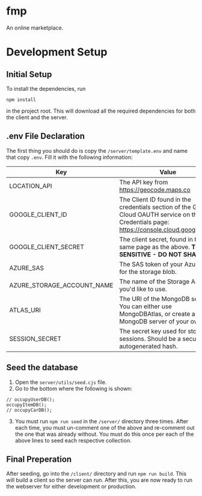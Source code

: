 # fmp

An online marketplace.

# Development Setup

## Initial Setup
To install the dependencies, run
```
npm install
```
in the project root. This will download all the required dependencies for both the client and the server.

## .env File Declaration

The first thing you should do is copy the `/server/template.env` and name that copy `.env`. Fill it with the following information:

| Key                        | Value                                                                             |
|----------------------------|-----------------------------------------------------------------------------------|
| LOCATION_API               | The API key from https://geocode.maps.co                                          |
| GOOGLE_CLIENT_ID           | The Client ID found in the credentials section of the Google Cloud OAUTH service on the Credentials page: https://console.cloud.google.com/                                                                                  |
| GOOGLE_CLIENT_SECRET       | The client secret, found in the same page as the above. **THIS IS SENSITIVE -  DO NOT SHARE**                                                                                   |
| AZURE_SAS                  | The SAS token of your Azure SAS for the storage blob.                                                                                   |
| AZURE_STORAGE_ACCOUNT_NAME |  The name of the Storage Account you'd like to use.                                                                                 |
| ATLAS_URI                  |    The URI of the MongoDB server. You can either use MongoDBAtlas, or create a MongoDB server of your own.                                                                               |
| SESSION_SECRET             | The secret key used for storing sessions. Should be a secure, autogenerated hash. |



## Seed the database

1. Open the `server/utils/seed.cjs` file.
2. Go to the bottom where the following is shown:
```
// occupyUserDB();
occupyItemDB();
// occupyCarDB();
```
3. You must run `npm run seed` in the `/server/` directory three times. After each time, you must un-comment one of the above and re-comment out the one that was already without. You must do this once per each of the above lines to seed each respective collection.

## Final Preperation
After seeding, go into the `/client/` directory and run `npm run build`. This will build a client so the server can run. After this, you are now ready to run the webserver for either development or production.